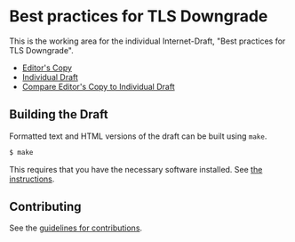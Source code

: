 # Best practices for TLS Downgrade

This is the working area for the individual Internet-Draft, "Best practices for TLS Downgrade".

* [Editor's Copy](https://richsalz.github.io/draft-richsalz-sample/#go.draft-richsalz-sample.html)
* [Individual Draft](https://tools.ietf.org/html/draft-richsalz-sample)
* [Compare Editor's Copy to Individual Draft](https://richsalz.github.io/draft-richsalz-sample/#go.draft-richsalz-sample.diff)

## Building the Draft

Formatted text and HTML versions of the draft can be built using `make`.

```sh
$ make
```

This requires that you have the necessary software installed.  See
[the instructions](https://github.com/martinthomson/i-d-template/blob/master/doc/SETUP.md).


## Contributing

See the
[guidelines for contributions](https://github.com/richsalz/draft-richsalz-sample/blob/master/CONTRIBUTING.md).

